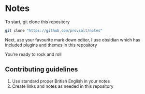 # Notes
To start, git clone this repository
```bash
git clone "https://github.com/provsalt/notes"
```
Next,  use your favourite mark down editor, I use obsidian which has included plugins and themes in this repository

You're ready to rock and roll

## Contributing guidelines
1. Use standard proper British English in your notes
2. Create links and notes as needed in this repository